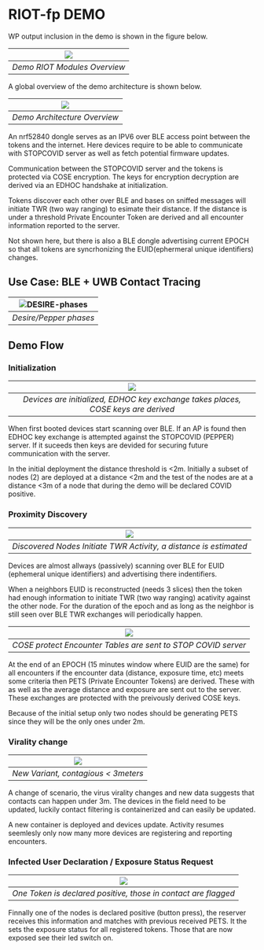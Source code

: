 # RIOT-fp DEMO

WP output inclusion in the demo is shown in the figure below.

| ![](https://notes.inria.fr/uploads/upload_573594f8a2945e3d1a39166ae492904f.png) |
|:-------------------------------------------------------------------------------:|
|                          *Demo RIOT Modules Overview*                           |

A global overview of the demo architecture is shown below.

| ![](https://notes.inria.fr/uploads/upload_bfefe396078a30b026f2ade1816ef694.png) |
|:-------------------------------------------------------------------------------:|
|                          *Demo Architecture Overview*                           |

An nrf52840 dongle serves as an IPV6 over BLE access point between the tokens and the internet.
Here devices require to be able to communicate with STOPCOVID server as well as fetch potential
firmware updates.

Communication between the STOPCOVID server and the tokens is protected via COSE encryption. The
keys for encryption decryption are derived via an EDHOC handshake at initialization.

Tokens discover each other over BLE and bases on sniffed messages will initiate TWR (two way ranging)
to esimate their distance. If the distance is under a threshold Private Encounter Token are derived
and all encounter information reported to the server.

Not shown here, but there is also a BLE dongle advertising current EPOCH so that all tokens
are syncrhonizing the EUID(ephermeral unique identifiers) changes.

## Use Case: BLE + UWB Contact Tracing

| ![DESIRE-phases](https://notes.inria.fr/uploads/upload_37b9a4e8a6a9d29b972952d1ac4aadfd.png) |
|:--------------------------------------------------------------------------------------------:|
|                                    *Desire/Pepper phases*                                    |

## Demo Flow

### Initialization

|  ![](https://notes.inria.fr/uploads/upload_09e272767070bcb9e283e83644d5ac54.png)  |
|:---------------------------------------------------------------------------------:|
| *Devices are initialized, EDHOC key exchange takes places, COSE keys are derived* |

When first booted devices start scanning over BLE. If an AP is found then EDHOC key exchange
is attempted against the STOPCOVID (PEPPER) server. If it suceeds then keys are devided
for securing future communication with the server.

In the initial deployment the distance threshold is <2m. Initially a subset of nodes (2)
are deployed at a distance <2m and the test of the nodes are at a distance <3m of a
node that during the demo will be declared COVID positive.

### Proximity Discovery

| ![](https://notes.inria.fr/uploads/upload_120aef3375bfc8f3077ea2a6a860317b.png) |
|:-------------------------------------------------------------------------------:|
|        *Discovered Nodes Initiate TWR Activity, a distance is estimated*        |

Devices are almost allways (passively) scanning over BLE for EUID (ephemeral unique
identifiers) and advertising there indentifiers.

When a neighbors EUID is reconstructed (needs 3 slices) then the token had enough
information to initiate TWR (two way ranging) acativity against the other node.
For the duration of the epoch and as long as the neighbor is still seen over BLE
TWR exchanges will periodically happen.

| ![](https://notes.inria.fr/uploads/upload_f07f1b74e6312ca870871750b006241e.png) |
|:-------------------------------------------------------------------------------:|
|          *COSE protect Encounter Tables are sent to STOP COVID server*          |

At the end of an EPOCH (15 minutes window where EUID are the same) for all encounters
if the encounter data (distance, exposure time, etc) meets some criteria then PETS
(Private Encounter Tokens) are derived. These with as well as the average distance
and exposure are sent out to the server. These exchanges are protected with the
preivously derived COSE keys.

Because of the initial setup only two nodes should be generating PETS since they will
be the only ones under 2m.

### Virality change

| ![](https://notes.inria.fr/uploads/upload_7d8bb66d859b276c4129c66e7d076f9e.png) |
|:-------------------------------------------------------------------------------:|
|                       *New Variant, contagious < 3meters*                       |

A change of scenario, the virus virality changes and new data suggests that contacts
can happen under 3m. The devices in the field need to be updated, luckily contact
filtering is containerized and can easily be updated.

A new container is deployed and devices update. Activity resumes seemlesly only now
many more devices are registering and reporting encounters.

### Infected User Declaration / Exposure Status Request

| ![](https://notes.inria.fr/uploads/upload_9c75e6bee40486e8770d2455d606598a.png) |
|:-------------------------------------------------------------------------------:|
|         *One Token is declared positive, those in contact are flagged*          |

Finnally one of the nodes is declared positive (button press), the reserver receives
this information and matches with previous received PETS. It the sets the exposure status
for all registered tokens. Those that are now exposed see their led switch on.

[RIOT-fp Demo Slides]: https://docs.google.com/presentation/d/1dcmDsu2J6ER6pFq6RJeBTn46sJ4kBbZ6kDpCVUgesqc/edit#slide=id.ge95e77b560_2_325
